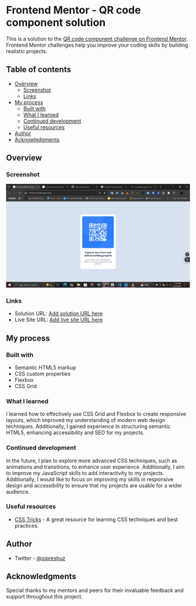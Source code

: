 # Frontend Mentor - QR code component solution

This is a solution to the [QR code component challenge on Frontend Mentor](https://www.frontendmentor.io/challenges/qr-code-component-iux_sIO_H). Frontend Mentor challenges help you improve your coding skills by building realistic projects. 

## Table of contents

- [Overview](#overview)
  - [Screenshot](#screenshot)
  - [Links](#links)
- [My process](#my-process)
  - [Built with](#built-with)
  - [What I learned](#what-i-learned)
  - [Continued development](#continued-development)
  - [Useful resources](#useful-resources)
- [Author](#author)
- [Acknowledgments](#acknowledgments)


## Overview

### Screenshot

![](qr_screenshot.jpeg)


### Links

- Solution URL: [Add solution URL here](https://your-solution-url.com)
- Live Site URL: [Add live site URL here](https://your-live-site-url.com)

## My process

### Built with

- Semantic HTML5 markup
- CSS custom properties
- Flexbox
- CSS Grid


### What I learned

I learned how to effectively use CSS Grid and Flexbox to create responsive layouts, which improved my understanding of modern web design techniques. Additionally, I gained experience in structuring semantic HTML5, enhancing accessibility and SEO for my projects.


### Continued development

In the future, I plan to explore more advanced CSS techniques, such as animations and transitions, to enhance user experience. Additionally, I aim to improve my JavaScript skills to add interactivity to my projects.
Additionally, I would like to focus on improving my skills in responsive design and accessibility to ensure that my projects are usable for a wider audience.

### Useful resources
- [CSS Tricks](https://css-tricks.com/) - A great resource for learning CSS techniques and best practices.

## Author
- Twitter - [@ojpreshuz](https://www.twitter.com/ojpreshuz)

## Acknowledgments
Special thanks to my mentors and peers for their invaluable feedback and support throughout this project.

